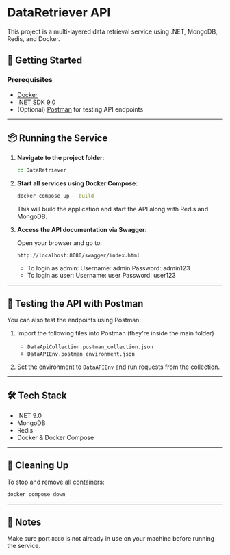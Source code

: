 # DataRetriever API

This project is a multi-layered data retrieval service using .NET, MongoDB, Redis, and Docker.

## 🚀 Getting Started

### Prerequisites

- [Docker](https://www.docker.com/)
- [.NET SDK 9.0](https://dotnet.microsoft.com/en-us/download)
- (Optional) [Postman](https://www.postman.com/downloads/) for testing API endpoints

---

## 📦 Running the Service
1. **Navigate to the project folder**:

   ```bash
   cd DataRetriever
   ```

2. **Start all services using Docker Compose**:

   ```bash
   docker compose up --build
   ```

   This will build the application and start the API along with Redis and MongoDB.

3. **Access the API documentation via Swagger**:

   Open your browser and go to:

   ```
   http://localhost:8080/swagger/index.html
   ```
   * To login as admin:
   Username: admin
   Password: admin123
   * To login as user:
   Username: user
   Password: user123
---

## 🧪 Testing the API with Postman

You can also test the endpoints using Postman:

1. Import the following files into Postman (they're inside the main folder)
   - `DataApiCollection.postman_collection.json`
   - `DataAPIEnv.postman_environment.json`

2. Set the environment to `DataAPIEnv` and run requests from the collection.

---

## 🛠️ Tech Stack

- .NET 9.0
- MongoDB
- Redis
- Docker & Docker Compose

---

## 🧹 Cleaning Up

To stop and remove all containers:

```bash
docker compose down
```

---

## 🔐 Notes

Make sure port `8080` is not already in use on your machine before running the service.

